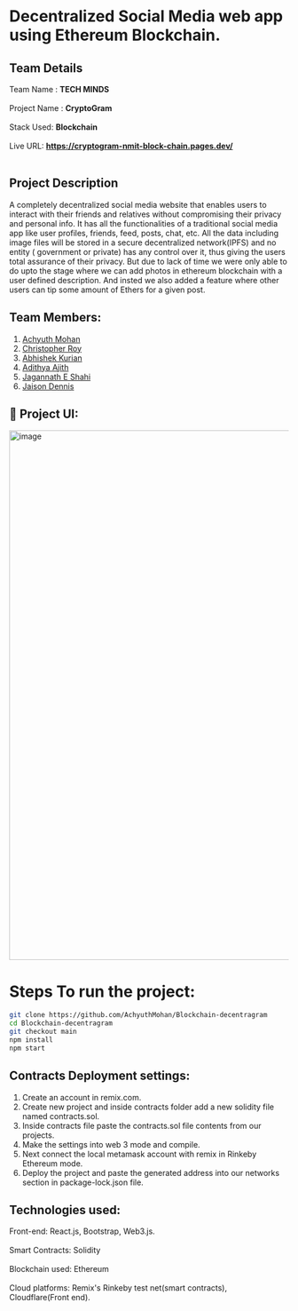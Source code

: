 # Decentralized Social Media web app using Ethereum Blockchain.

## Team Details
Team Name : **TECH MINDS**<br></br>
Project Name : **CryptoGram**<br></br>
Stack Used: **Blockchain**<br></br>
Live URL: **https://cryptogram-nmit-block-chain.pages.dev/** <br></br>


## Project Description
A completely decentralized social media website that enables users to interact with their friends and relatives without compromising their privacy and personal info. It has all the functionalities of a traditional social media app like user profiles, friends, feed, posts, chat, etc. All the data including image files will be stored in a secure decentralized network(IPFS) and no entity ( government or private) has any control over it, thus giving the users total assurance of their privacy.
But due to lack of time we were only able to do upto the stage where we can add photos in ethereum blockchain with a user defined description.
And insted we also added a feature where other users can tip some amount of Ethers for a given post.

## Team Members:

1. [Achyuth Mohan](https://github.com/AchyuthMohan)
2. [Christopher Roy](https://github.com/ChrizRoy)
3. [Abhishek Kurian](https://github.com/omen1650ti)
4. [Adithya Ajith](https://github.com/XdithyX)
5. [Jagannath E Shahi](https://github.com/Jagannathes)
6. [Jaison Dennis](https://github.com/jaison080)


 ## 🔧 Project UI:
<img width="954" alt="image" src="https://user-images.githubusercontent.com/75477017/165934904-28160451-b730-4822-91f0-12b7fcc9f5ae.png">

# Steps To run the project:
```bash
git clone https://github.com/AchyuthMohan/Blockchain-decentragram
cd Blockchain-decentragram
git checkout main
npm install
npm start
```
## Contracts Deployment settings:
1. Create an account in remix.com.
2. Create new project and inside contracts folder add a new solidity file named contracts.sol.
3. Inside contracts file paste the contracts.sol file contents from our projects.
4. Make the settings into web 3 mode and compile.
5. Next connect the local metamask account with remix in Rinkeby Ethereum mode.
6. Deploy the project and paste the generated address into our networks section in package-lock.json file.

## Technologies used:
Front-end: React.js, Bootstrap, Web3.js.<br></br>
Smart Contracts: Solidity<br></br>
Blockchain used: Ethereum<br></br>
Cloud platforms: Remix's Rinkeby test net(smart contracts), Cloudflare(Front end).


